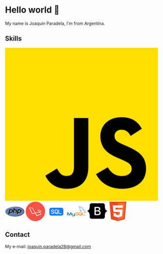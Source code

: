 # Hello world 👋

My name is Joaquin Paradela, I'm from Argentina.

## Skills


![Javascript](tecnologies/jscriptt.png)
![Php](tecnologies/php2.png)
![Laravel](tecnologies/laravel.png)
![Sql](tecnologies/sql2.png)
![Mysql](tecnologies/mysql2.png)
![Bootstrap](tecnologies/bootstrap2.png)
![Html](tecnologies/html.png)



## Contact
My e-mail: joaquin.paradela28@gmail.com


